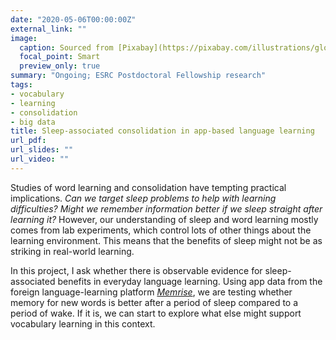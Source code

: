 ```yaml
---
date: "2020-05-06T00:00:00Z"
external_link: ""
image:
  caption: Sourced from [Pixabay](https://pixabay.com/illustrations/globe-world-languages-translate-110775/)
  focal_point: Smart
  preview_only: true
summary: "Ongoing; ESRC Postdoctoral Fellowship research"
tags:
- vocabulary
- learning
- consolidation
- big data
title: Sleep-associated consolidation in app-based language learning
url_pdf: 
url_slides: ""
url_video: ""
---
```


Studies of word learning and consolidation have tempting practical implications. *Can we target sleep problems to help with learning difficulties? Might we remember information better if we sleep straight after learning it?* However, our understanding of sleep and word learning mostly comes from lab experiments, which control lots of other things about the learning environment. This means that the benefits of sleep might not be as striking in real-world learning. 

In this project, I ask whether there is observable evidence for sleep-associated benefits in everyday language learning. Using app data from the foreign language-learning platform [*Memrise*](https://www.memrise.com/), we are testing whether memory for new words is better after a period of sleep compared to a period of wake. If it is, we can start to explore what else might support vocabulary learning in this context. 
